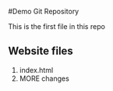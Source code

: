 #Demo Git Repository

This is the first file in this repo

## Website files

1. index.html
2. MORE changes